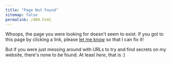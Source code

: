 ```yaml
---
title: "Page Not Found"
sitemap: false
permalink: /404.html
---
```


Whoops, the page you were looking for doesn't seem to exist. If you got to this
page by clicking a link, please [let me know](mailto:paoloadajar@mit.edu) so that I can fix it!

But if you were just messing around with URLs to try and find secrets on
my website, there's none to be found. At least *here*, that is :)
